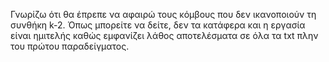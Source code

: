 Γνωρίζω ότι θα έπρεπε να αφαιρώ τους κόμβους που δεν ικανοποιούν τη συνθήκη k-2.
Όπως μπορείτε να δείτε, δεν τα κατάφερα και η εργασία είναι ημιτελής καθώς εμφανίζει
λάθος αποτελέσματα σε όλα τα txt πλην του πρώτου παραδείγματος.
